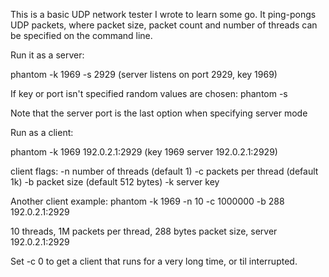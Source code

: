 This is a basic UDP network tester I wrote to learn some go.
It ping-pongs UDP packets, where packet size, packet count
and number of threads can be specified on the command line.


Run it as a server:

phantom -k 1969 -s 2929 (server listens on port 2929, key 1969)

If key or port isn't specified random values are chosen:
phantom -s 

Note that the server port is the last option when specifying server mode


Run as a client:

phantom -k 1969 192.0.2.1:2929 (key 1969 server 192.0.2.1:2929)

client flags:
 -n <number> number of threads (default 1)
 -c <number> packets per thread (default 1k)
 -b <number> packet size (default 512 bytes)
 -k <number> server key

Another client example:
phantom -k 1969 -n 10 -c 1000000 -b 288 192.0.2.1:2929

10 threads, 1M packets per thread, 288 bytes packet size, server 192.0.2.1:2929

Set -c 0 to get a client that runs for a very long time, or til interrupted.

